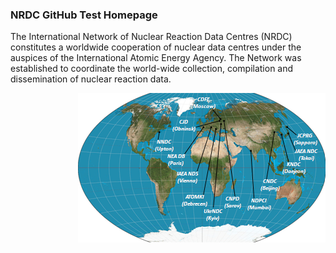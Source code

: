 <head>
<link rel="stylesheet" type="text/css" href="css/nrdc.css"/>
</head>
<body>
<h3>
NRDC GitHub Test Homepage
</h3>

<p>
The International Network of Nuclear Reaction Data Centres (NRDC) constitutes a worldwide cooperation of nuclear data centres under the auspices of the International Atomic Energy Agency. The Network was established to coordinate the world-wide collection, compilation and dissemination of nuclear reaction data.
</p>
<img src="./images/nrdc_small.png" class="imgL1" usemap="#nrdc_map" alt="nrdc map" align="right"/> 
</body>
